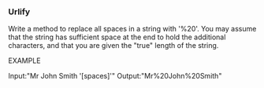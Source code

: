 ### Urlify

Write a method to replace all spaces in a string with '%20'. You may assume that the string
has sufficient space at the end to hold the additional characters, and that you are given the "true"
length of the string.

EXAMPLE

Input:"Mr John Smith '[spaces]'"
Output:"Mr%20John%20Smith"
